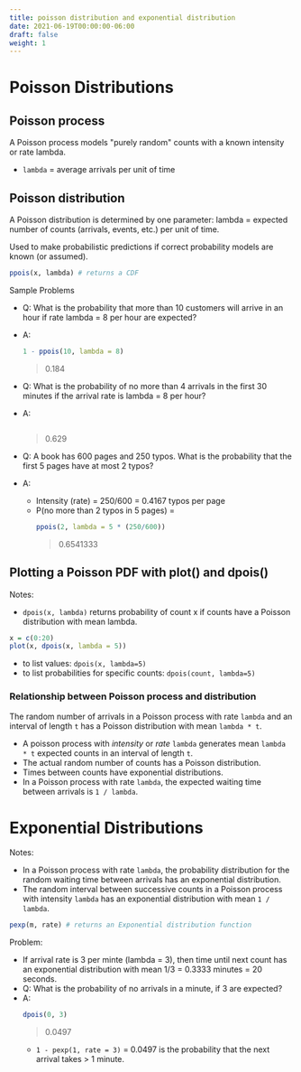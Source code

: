```yaml
---
title: poisson distribution and exponential distribution
date: 2021-06-19T00:00:00-06:00
draft: false
weight: 1
---
```


# Poisson Distributions
## Poisson process
A Poisson process models "purely random" counts with a known intensity or rate lambda.
- `lambda` = average arrivals per unit of time

## Poisson distribution
A Poisson distribution is determined by one parameter: lambda = expected number of counts (arrivals, events, etc.) per unit of time.

Used to make probabilistic predictions if correct probability models are known (or assumed).
```r
ppois(x, lambda) # returns a CDF
```

Sample Problems
- Q: What is the probability that more than 10 customers will arrive in an hour if rate lambda = 8 per hour are expected?
- A: 
    ```r
    1 - ppois(10, lambda = 8) 
    ```
    > 0.184
	
- Q: What is the probability of no more than 4 arrivals in the first 30 minutes if the arrival rate is lambda = 8 per hour?
- A: 
    ```rppois(4, lambda=8*0.5)
    ```
    > 0.629
	
- Q: A book has 600 pages and 250 typos.  What is the probability that the first 5 pages have at most 2 typos?
- A: 
	- Intensity (rate) = 250/600 = 0.4167 typos per page
	- P(no more than 2 typos in 5 pages) = 
	    ```r
        ppois(2, lambda = 5 * (250/600)) 
        ```
        > 0.6541333

## Plotting a Poisson PDF with plot() and dpois()
Notes:
- `dpois(x, lambda)` returns probability of count x if counts have a Poisson distribution with mean lambda.
```r
x = c(0:20)
plot(x, dpois(x, lambda = 5))
```
- to list values: `dpois(x, lambda=5)` 
- to list probabilities for specific counts: `dpois(count, lambda=5)`

### Relationship between Poisson process and distribution
The random number of arrivals in a Poisson process with rate `lambda` and an interval of length `t` has a Poisson distribution with mean `lambda * t`.
- A poisson process with *intensity* or *rate* `lambda` generates mean `lambda * t` expected counts in an interval of length `t`.
- The actual random number of counts has a Poisson distribution.
- Times between counts have exponential distributions.
- In a Poisson process with rate `lambda`, the expected waiting time between arrivals is `1 / lambda`.

# Exponential Distributions
Notes:
- In a Poisson process with rate `lambda`, the probability distribution for the random waiting time between arrivals has an exponential distribution.
- The random interval between successive counts in a Poisson process with intensity `lambda` has an exponential distribution with mean `1 / lambda`.
```r
pexp(m, rate) # returns an Exponential distribution function
```

Problem:
- If arrival rate is 3 per minte (lambda = 3), then time until next count has an exponential distribution with mean 1/3 = 0.3333 minutes = 20 seconds.
- Q: What is the probability of no arrivals in a minute, if 3 are expected?
- A: 
	```r
    dpois(0, 3)
    ```
    > 0.0497
	- `1 - pexp(1, rate = 3)` = 0.0497 is the probability that the next arrival takes > 1 minute.
